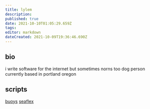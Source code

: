 ```yaml
---
title: lylem
description: 
published: true
date: 2021-10-10T01:05:29.659Z
tags: 
editor: markdown
dateCreated: 2021-10-09T19:36:46.690Z
---
```


## bio
i write software for the internet
but sometimes norns too
dog person
currently based in portland oregon

## scripts
[buoys](/authors/lylem/buoys)
[seaflex](/authors/lylem/seaflex)